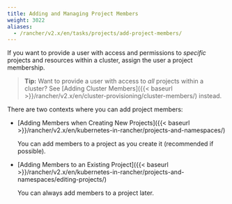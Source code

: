 ```yaml
---
title: Adding and Managing Project Members
weight: 3022
aliases:
  - /rancher/v2.x/en/tasks/projects/add-project-members/
---
```


If you want to provide a user with access and permissions to _specific_ projects and resources within a cluster, assign the user a project membership.

>**Tip:** Want to provide a user with access to _all_ projects within a cluster? See [Adding Cluster Members]({{< baseurl >}}/rancher/v2.x/en/cluster-provisioning/cluster-members/) instead.

There are two contexts where you can add project members:

- [Adding Members when Creating New Projects]({{< baseurl >}}/rancher/v2.x/en/kubernetes-in-rancher/projects-and-namespaces/)

    You can add members to a project as you create it (recommended if possible).

- [Adding Members to an Existing Project]({{< baseurl >}}/rancher/v2.x/en/kubernetes-in-rancher/projects-and-namespaces/editing-projects/)

	You can always add members to a project later.
